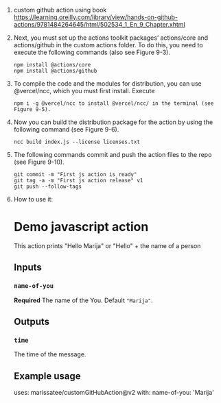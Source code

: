 1. custom github action using
   book https://learning.oreilly.com/library/view/hands-on-github-actions/9781484264645/html/502534_1_En_9_Chapter.xhtml
2. Next, you must set up the actions toolkit packages’ actions/core and actions/github in the custom actions folder. To
   do this, you need to execute the following commands (also see Figure 9-3).

   ```
   npm install @actions/core
   npm install @actions/github
   ```
3. To compile the code and the modules for distribution, you can use @vercel/ncc, which you must first install. Execute
   ``` 
   npm i -g @vercel/ncc to install @vercel/ncc/ in the terminal (see Figure 9-5).
   ```
4. Now you can build the distribution package for the action by using the following command (see Figure 9-6).
   ```
   ncc build index.js --license licenses.txt
   ```
5. The following commands commit and push the action files to the repo (see Figure 9-10).
   ```   
   git commit -m "First js action is ready"
   git tag -a -m "First js action release" v1
   git push --follow-tags
   ```
6. How to use it:
   # Demo javascript action
   This action prints "Hello Marija" or "Hello" + the name of a person
   ## Inputs
   ### `name-of-you`
   **Required** The name of the You. Default `"Marija"`.
   ## Outputs
   ### `time`
   The time of the message.
   ## Example usage
   uses: marissatee/customGitHubAction@v2
   with:
   name-of-you: 'Marija'